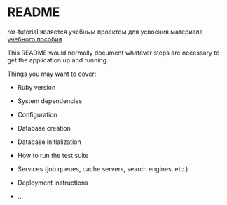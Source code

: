 # README

ror-tutorial является учебным проектом для усвоения материала 
[учебного пособия](https://www.learnenough.com/ruby-on-rails-6th-edition) 

This README would normally document whatever steps are necessary to get the
application up and running.

Things you may want to cover:

* Ruby version

* System dependencies

* Configuration

* Database creation

* Database initialization

* How to run the test suite

* Services (job queues, cache servers, search engines, etc.)

* Deployment instructions

* ...
